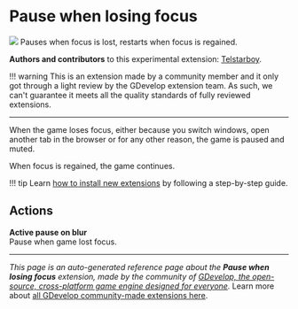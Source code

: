 # Pause when losing focus

<img src="https://resources.gdevelop-app.com/assets/Icons/play-pause.svg" class="extension-icon"></img>
Pauses when focus is lost, restarts when focus is regained.

**Authors and contributors** to this experimental extension: [Telstarboy](https://gd.games/Telstarboy).

!!! warning
    This is an extension made by a community member and it only got through a
    light review by the GDevelop extension team. As such, we can't guarantee it
    meets all the quality standards of fully reviewed extensions.

---

When the game loses focus, either because you switch windows, open another tab in the browser or for any other reason, the game is paused and muted.

When focus is regained, the game continues.

!!! tip
    Learn [how to install new extensions](/gdevelop5/extensions/search) by following a step-by-step guide.

## Actions

**Active pause on blur**  
Pause when game lost focus.




---

*This page is an auto-generated reference page about the **Pause when losing focus** extension, made by the community of [GDevelop, the open-source, cross-platform game engine designed for everyone](https://gdevelop.io/).* Learn more about [all GDevelop community-made extensions here](/gdevelop5/extensions).
